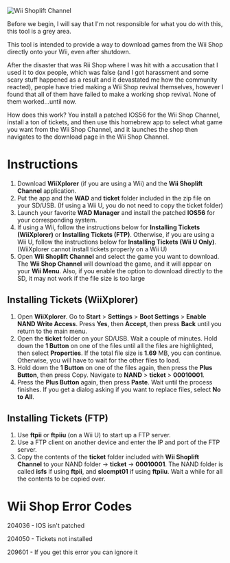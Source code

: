 ![Wii Shoplift Channel](http://transfer.archivete.am/9Qu6m/wiishop.png)

Before we begin, I will say that I'm not responsible for what you do with this, this tool is a grey area.

This tool is intended to provide a way to download games from the Wii Shop directly onto your Wii, even after shutdown.

After the disaster that was Rii Shop where I was hit with a accusation that I used it to dox people, which was false (and I got harassment and some scary stuff happened as a result and it devastated me how the community reacted), people have tried making a Wii Shop revival themselves, however I found that all of them have failed to make a working shop revival. None of them worked...until now.

How does this work? You install a patched IOS56 for the Wii Shop Channel, install a ton of tickets, and then use this homebrew app to select what game you want from the Wii Shop Channel, and it launches the shop then navigates to the download page in the Wii Shop Channel.

# Instructions

1.	Download **WiiXplorer** (if you are using a Wii) and the **Wii Shoplift Channel** application.
2.	Put the app and the **WAD** and **ticket** folder included in the zip file on your SD/USB. (If using a Wii U, you do not need to copy the ticket folder)
3.	Launch your favorite **WAD Manager** and install the patched **IOS56** for your corresponding system.
4.	If using a Wii, follow the instructions below for **Installing Tickets (WiiXplorer)** or **Installing Tickets (FTP)**. Otherwise, if you are using a Wii U, follow the instructions below for **Installing Tickets (Wii U Only)**. (WiiXplorer cannot install tickets properly on a Wii U)
5.	Open **Wii Shoplift Channel** and select the game you want to download. The **Wii Shop Channel** will download the game, and it will appear on your **Wii Menu**. Also, if you enable the option to download directly to the SD, it may not work if the file size is too large

## Installing Tickets (WiiXplorer)

1. Open **WiiXplorer**. Go to **Start** > **Settings** > **Boot Settings** > **Enable NAND Write Access**. Press **Yes**, then **Accept**, then press **Back** until you return to the main menu.
2.	Open the **ticket** folder on your SD/USB. Wait a couple of minutes. Hold down the **1 Button** on one of the files until all the files are highlighted, then select **Properties**. If the total file size is **1.69** MB, you can continue. Otherwise, you will have to wait for the other files to load.
3.	Hold down the **1 Button** on one of the files again, then press the **Plus Button**, then press Copy. Navigate to **NAND** > **ticket** > **00010001**.
4.	Press the **Plus Button** again, then press **Paste**. Wait until the process finishes. If you get a dialog asking if you want to replace files, select **No to All**.

## Installing Tickets (FTP)

1. Use **ftpii** or **ftpiiu** (on a Wii U) to start up a FTP server.
2. Use a FTP client on another device and enter the IP and port of the FTP server.
3. Copy the contents of the **ticket** folder included with **Wii Shoplift Channel** to your NAND folder -> **ticket** -> **00010001**. The NAND folder is called **isfs** if using **ftpii**, and **slccmpt01** if using **ftpiiu**. Wait a while for all the contents to be copied over.

# Wii Shop Error Codes

204036 - IOS isn't patched

204050 - Tickets not installed

209601 - If you get this error you can ignore it
